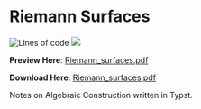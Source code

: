 # Riemann Surfaces
![Lines of code](https://tokei.rs/b1/github/hooyuser/Riemann_surfaces) ![](https://img.shields.io/github/repo-size/hooyuser/Riemann_surfaces?style=plastic
)

**Preview Here**: [Riemann_surfaces.pdf](https://hooyuser.github.io/Riemann_surfaces/Riemann_surfaces.pdf)

**Download Here**: [Riemann_surfaces.pdf](https://github.com/hooyuser/Riemann_surfaces/releases/latest/download/Riemann_surfaces.pdf)

Notes on Algebraic Construction written in Typst.
